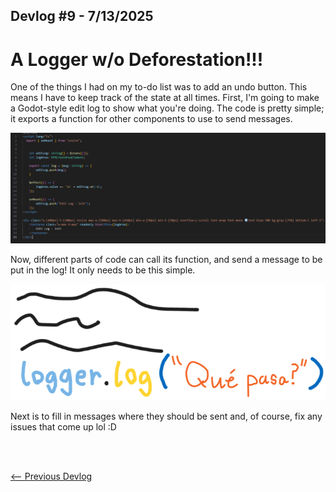 ## Devlog #9 - 7/13/2025
# A Logger w/o Deforestation!!!

One of the things I had on my to-do list was to add an undo button. This means I have to keep track of the state at all times.
First, I'm going to make a Godot-style edit log to show what you're doing. The code is pretty simple; it exports a function for other components to use to send messages.

![Edit Log Code](img/devlog_9_edit_log_code.png)

Now, different parts of code can call its function, and send a message to be put in the log! It only needs to be this simple.

![Log Call](img/devlog_9_que_pasa.png)

Next is to fill in messages where they should be sent and, of course, fix any issues that come up lol :D

<br>
<br>

[<-- Previous Devlog](DEVLOG_8.md)<!--   [Next Devlog --\>](DNA_DEVLOG_10.md)-->